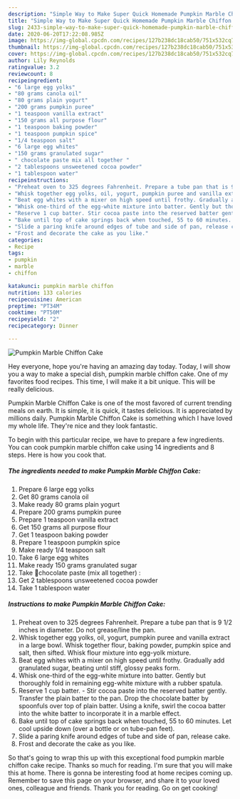```yaml
---
description: "Simple Way to Make Super Quick Homemade Pumpkin Marble Chiffon Cake"
title: "Simple Way to Make Super Quick Homemade Pumpkin Marble Chiffon Cake"
slug: 2433-simple-way-to-make-super-quick-homemade-pumpkin-marble-chiffon-cake
date: 2020-06-20T17:22:08.985Z
image: https://img-global.cpcdn.com/recipes/127b238dc18cab50/751x532cq70/pumpkin-marble-chiffon-cake-recipe-main-photo.jpg
thumbnail: https://img-global.cpcdn.com/recipes/127b238dc18cab50/751x532cq70/pumpkin-marble-chiffon-cake-recipe-main-photo.jpg
cover: https://img-global.cpcdn.com/recipes/127b238dc18cab50/751x532cq70/pumpkin-marble-chiffon-cake-recipe-main-photo.jpg
author: Lily Reynolds
ratingvalue: 3.2
reviewcount: 8
recipeingredient:
- "6 large egg yolks"
- "80 grams canola oil"
- "80 grams plain yogurt"
- "200 grams pumpkin puree"
- "1 teaspoon vanilla extract"
- "150 grams all purpose flour"
- "1 teaspoon baking powder"
- "1 teaspoon pumpkin spice"
- "1/4 teaspoon salt"
- "6 large egg whites"
- "150 grams granulated sugar"
- " chocolate paste mix all together "
- "2 tablespoons unsweetened cocoa powder"
- "1 tablespoon water"
recipeinstructions:
- "Preheat oven to 325 degrees Fahrenheit. Prepare a tube pan that is 9 1/2 inches in diameter. Do not grease/line the pan."
- "Whisk together egg yolks, oil, yogurt, pumpkin puree and vanilla extract in a large bowl. Whisk together flour, baking powder, pumpkin spice and salt, then sifted. Whisk flour mixture into egg-yolk mixture."
- "Beat egg whites with a mixer on high speed until frothy. Gradually add granulated sugar, beating until stiff, glossy peaks form."
- "Whisk one-third of the egg-white mixture into batter. Gently but thoroughly fold in remaining egg-white mixture with a rubber spatula."
- "Reserve 1 cup batter. Stir cocoa paste into the reserved batter gently. Transfer the plain batter to the pan. Drop the chocolate batter by spoonfuls over top of plain batter. Using a knife, swirl the cocoa batter into the white batter to incorporate it in a marble effect."
- "Bake until top of cake springs back when touched, 55 to 60 minutes. Let cool upside down (over a bottle or on tube-pan feet)."
- "Slide a paring knife around edges of tube and side of pan, release cake."
- "Frost and decorate the cake as you like."
categories:
- Recipe
tags:
- pumpkin
- marble
- chiffon

katakunci: pumpkin marble chiffon 
nutrition: 133 calories
recipecuisine: American
preptime: "PT34M"
cooktime: "PT50M"
recipeyield: "2"
recipecategory: Dinner

---
```



![Pumpkin Marble Chiffon Cake](https://img-global.cpcdn.com/recipes/127b238dc18cab50/751x532cq70/pumpkin-marble-chiffon-cake-recipe-main-photo.jpg)

Hey everyone, hope you're having an amazing day today. Today, I will show you a way to make a special dish, pumpkin marble chiffon cake. One of my favorites food recipes. This time, I will make it a bit unique. This will be really delicious.



Pumpkin Marble Chiffon Cake is one of the most favored of current trending meals on earth. It is simple, it is quick, it tastes delicious. It is appreciated by millions daily. Pumpkin Marble Chiffon Cake is something which I have loved my whole life. They're nice and they look fantastic.


To begin with this particular recipe, we have to prepare a few ingredients. You can cook pumpkin marble chiffon cake using 14 ingredients and 8 steps. Here is how you cook that.

<!--inarticleads1-->

##### The ingredients needed to make Pumpkin Marble Chiffon Cake:

1. Prepare 6 large egg yolks
1. Get 80 grams canola oil
1. Make ready 80 grams plain yogurt
1. Prepare 200 grams pumpkin puree
1. Prepare 1 teaspoon vanilla extract
1. Get 150 grams all purpose flour
1. Get 1 teaspoon baking powder
1. Prepare 1 teaspoon pumpkin spice
1. Make ready 1/4 teaspoon salt
1. Take 6 large egg whites
1. Make ready 150 grams granulated sugar
1. Take  🔹chocolate paste (mix all together) :
1. Get 2 tablespoons unsweetened cocoa powder
1. Take 1 tablespoon water




<!--inarticleads2-->

##### Instructions to make Pumpkin Marble Chiffon Cake:

1. Preheat oven to 325 degrees Fahrenheit. Prepare a tube pan that is 9 1/2 inches in diameter. Do not grease/line the pan.
1. Whisk together egg yolks, oil, yogurt, pumpkin puree and vanilla extract in a large bowl. Whisk together flour, baking powder, pumpkin spice and salt, then sifted. Whisk flour mixture into egg-yolk mixture.
1. Beat egg whites with a mixer on high speed until frothy. Gradually add granulated sugar, beating until stiff, glossy peaks form.
1. Whisk one-third of the egg-white mixture into batter. Gently but thoroughly fold in remaining egg-white mixture with a rubber spatula.
1. Reserve 1 cup batter. - Stir cocoa paste into the reserved batter gently. Transfer the plain batter to the pan. Drop the chocolate batter by spoonfuls over top of plain batter. Using a knife, swirl the cocoa batter into the white batter to incorporate it in a marble effect.
1. Bake until top of cake springs back when touched, 55 to 60 minutes. Let cool upside down (over a bottle or on tube-pan feet).
1. Slide a paring knife around edges of tube and side of pan, release cake.
1. Frost and decorate the cake as you like.




So that's going to wrap this up with this exceptional food pumpkin marble chiffon cake recipe. Thanks so much for reading. I'm sure that you will make this at home. There is gonna be interesting food at home recipes coming up. Remember to save this page on your browser, and share it to your loved ones, colleague and friends. Thank you for reading. Go on get cooking!
